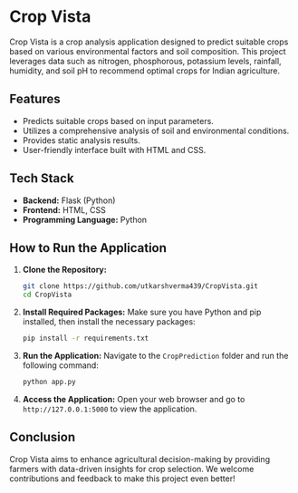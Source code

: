 # Crop Vista

Crop Vista is a crop analysis application designed to predict suitable crops based on various environmental factors and soil composition. This project leverages data such as nitrogen, phosphorous, potassium levels, rainfall, humidity, and soil pH to recommend optimal crops for Indian agriculture.

## Features

- Predicts suitable crops based on input parameters.
- Utilizes a comprehensive analysis of soil and environmental conditions.
- Provides static analysis results.
- User-friendly interface built with HTML and CSS.

## Tech Stack

- **Backend:** Flask (Python)
- **Frontend:** HTML, CSS
- **Programming Language:** Python

## How to Run the Application

1. **Clone the Repository:**
   ```bash
   git clone https://github.com/utkarshverma439/CropVista.git
   cd CropVista
   ```

2. **Install Required Packages:**
   Make sure you have Python and pip installed, then install the necessary packages:
   ```bash
   pip install -r requirements.txt
   ```

3. **Run the Application:**
   Navigate to the `CropPrediction` folder and run the following command:
   ```bash
   python app.py
   ```

4. **Access the Application:**
   Open your web browser and go to `http://127.0.0.1:5000` to view the application.

## Conclusion

Crop Vista aims to enhance agricultural decision-making by providing farmers with data-driven insights for crop selection. We welcome contributions and feedback to make this project even better!

